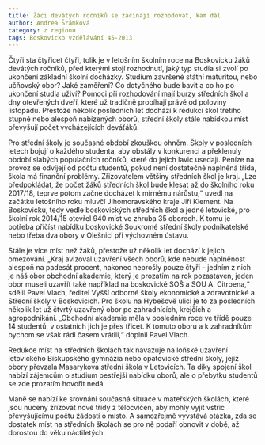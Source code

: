 ```yaml
---
title: Žáci devátých ročníků se začínají rozhodovat, kam dál
author: Andrea Šrámková
category: z regionu
tags: Boskovicko vzdělávání 45-2013
---
```


Čtyři sta čtyřicet čtyři, tolik je v letošním školním roce na Boskovicku žáků devátých ročníků, před kterými stojí rozhodnutí, jaký typ studia si zvolí po ukončení základní školní docházky. Studium završené státní maturitou, nebo učňovský obor? Jaké zaměření? Co dotyčného bude bavit a co ho po ukončení studia uživí? Pomoci při rozhodování mají burzy středních škol a dny otevřených dveří, které už tradičně probíhají právě od poloviny listopadu. Přestože několik posledních let dochází k redukci škol třetího stupně nebo alespoň nabízených oborů, střední školy stále nabídkou míst převyšují počet vycházejících deváťáků.

Pro střední školy je současné období zkouškou ohněm. Školy v posledních letech bojují o každého studenta, aby obstály v konkurenci a překlenuly období slabých populačních ročníků, které do jejich lavic usedají. Peníze na provoz se odvíjejí od počtu studentů, pokud není dostatečně naplněná třída, škola má finanční problémy. Zřizovatelem většiny středních škol je kraj. „Lze předpokládat, že počet žáků středních škol bude klesat až do školního roku 2017/18, teprve potom začne docházet k mírnému nárůstu,“ uvedl na začátku letošního roku mluvčí Jihomoravského kraje Jiří Klement. Na Boskovicku, tedy vedle boskovických středních škol a jedné letovické, pro školní rok 2014/15 otevřel 940 míst ve zhruba 35 oborech. K tomu je potřeba přičíst nabídku boskovické Soukromé střední školy podnikatelské nebo třeba dva obory v Olešnici při výchovném ústavu.

Stále je více míst než žáků, přestože už několik let dochází k jejich omezování. „Kraj avizoval uzavření všech oborů, kde nebude naplněnost alespoň na padesát procent, nakonec neprošly pouze čtyři – jedním z nich je náš obor obchodní akademie, který je prozatím na rok pozastaven, jeden obor museli uzavřít také například na boskovické SOŠ a SOU A. Citroena,“ sdělil Pavel Vlach, ředitel Vyšší odborné školy ekonomické a zdravotnické a Střední školy v Boskovicích. Pro školu na Hybešově ulici je to za posledních několik let už čtvrtý uzavřený obor po zahradnících, krejčích a agropodnikání. „Obchodní akademie měla v posledním roce ve třídě pouze 14 studentů, v ostatních jich je přes třicet. K tomuto oboru a k zahradníkům bychom se však rádi časem vrátili,“ doplnil Pavel Vlach.

Redukce míst na středních školách tak navazuje na loňské uzavření letovického Biskupského gymnázia nebo opatovické střední školy, jejíž obory převzala Masarykova střední škola v Letovicích. Ta díky spojení škol nabízí zájemcům o studium pestřejší nabídku oborů, ale o přebytku studentů se zde prozatím hovořit nedá.

Maně se nabízí ke srovnání současná situace v mateřských školách, které jsou nuceny zřizovat nové třídy z tělocvičen, aby mohly vyjít vstříc převyšujícímu počtu žádostí o místo. A samozřejmě vyvstává otázka, zda se dostatek míst na středních školách se pro ně podaří obnovit v době, až dorostou do věku náctiletých.